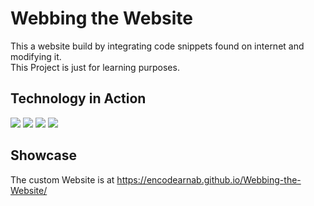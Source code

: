 # Webbing the Website
This a website build by integrating code snippets found on internet and modifying it.  
This Project is just for learning purposes.    
## Technology in Action  
<img src="https://img.shields.io/badge/HTML5-E34F26?style=for-the-badge&logo=html5&logoColor=white">  <img src="https://img.shields.io/badge/CSS3-1572B6?style=for-the-badge&logo=css3&logoColor=white">  <img src="https://img.shields.io/badge/JavaScript-F7DF1E?style=for-the-badge&logo=javascript&logoColor=black">  <img src="https://img.shields.io/badge/Bootstrap-563D7C?style=for-the-badge&logo=bootstrap&logoColor=white">    
## Showcase
The custom Website is at https://encodearnab.github.io/Webbing-the-Website/
